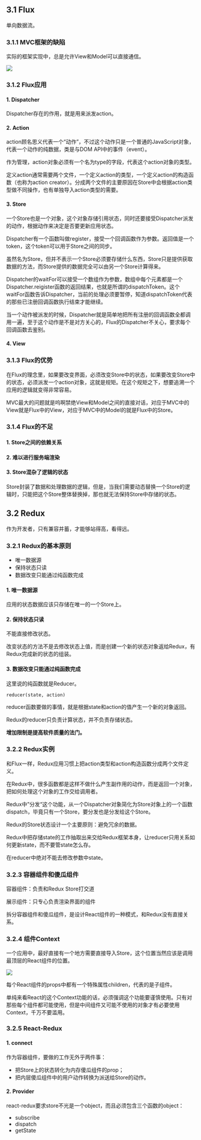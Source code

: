 ## 3.1 Flux

单向数据流。

### 3.1.1 MVC框架的缺陷

实际的框架实现中，总是允许View和Model可以直接通信。

![](https://lark-assets-prod-aliyun.oss-cn-hangzhou.aliyuncs.com/yuque/0/2021/png/21377645/1620364999074-resources/19891056/png/49be8b94-3039-4325-91d9-970dc094689a.png?OSSAccessKeyId=LTAI4GGhPJmQ4HWCmhDAn4F5&Expires=1620366801&Signature=lcHNtJOtiZOpmPYoSw7h7fQCNkU%3D)

### 3.1.2 Flux应用

#### 1. Dispatcher

Dispatcher存在的作用，就是用来派发action。

#### 2. Action

action顾名思义代表一个“动作”，不过这个动作只是一个普通的JavaScript对象，代表一个动作的纯数据，类是与DOM API中的事件（event）。

作为管理，action对象必须有一个名为type的字段，代表这个action对象的类型。

定义action通常需要两个文件，一个定义action的类型，一个定义action的构造函数（也称为action creator）。分成两个文件的主要原因在Store中会根据action类型做不同操作，也有单独导入action类型的需要。

#### 3. Store

一个Store也是一个对象，这个对象存储引用状态，同时还要接受Dispatcher派发的动作，根据动作来决定是否要更新应用状态。

Dispatcher有一个函数叫做register，接受一个回调函数作为参数。返回值是一个token，这个token可以用于Store之间的同步。

虽然名为Store，但并不表示一个Store必须要存储什么东西，Store只是提供获取数据的方法，而Store提供的数据完全可以由另一个Store计算得来。

Dispatcher的waitFor可以接受一个数组作为参数，数组中每个元素都是一个Dispatcher.reigister函数的返回结果，也就是所谓的dispatchToken。这个waitFor函数告诉Dispatcher，当前的处理必须要暂停，知道dispatchToken代表的那些已注册回调函数执行结束才能继续。

当一个动作被派发的时候，Dispatcher就是简单地把所有注册的回调函数全都调用一遍，至于这个动作是不是对方关心的，Flux的Dispatcher不关心，要求每个回调函数去鉴别。

#### 4. View

### 3.1.3 Flux的优势

在Flux的理念里，如果要改变界面，必须改变Store中的状态，如果要改变Store中的状态，必须派发一个action对象，这就是规矩。在这个规矩之下，想要追溯一个应用的逻辑就变得非常容易。

MVC最大的问题就是呜啊禁绝View和Model之间的直接对话，对应于MVC中的View就是Flux中的View，对应于MVC中的Model的就是Flux中的Store。

### 3.1.4 Flux的不足

#### 1. Store之间的依赖关系



#### 2. 难以进行服务端渲染

#### 3. Store混杂了逻辑的状态

Store封装了数据和处理数据的逻辑，但是，当我们需要动态替换一个Store的逻辑时，只能把这个Store整体替换掉，那也就无法保持Store中存储的状态。

## 3.2 Redux

作为开发者，只有兼容并蓄，才能够站得高，看得远。

### 3.2.1 Redux的基本原则

- 唯一数据源
- 保持状态只读
- 数据改变只能通过纯函数完成

#### 1. 唯一数据源

应用的状态数据应该只存储在唯一的一个Store上。

#### 2. 保持状态只读

不能直接修改状态。

改变状态的方法不是去修改状态上值，而是创建一个新的状态对象返给Redux，有Redux完成新的状态的组装。

#### 3. 数据改变只能通过纯函数完成

这里说的纯函数就是Reducer。

`reducer(state, action)`

reducer函数要做的事情，就是根据state和action的值产生一个新的对象返回。

Redux的reducer只负责计算状态，并不负责存储状态。

**增加限制是提高软件质量的法门。**

### 3.2.2 Redux实例

和Flux一样，Redux应用习惯上把action类型和action构造函数分成两个文件定义。

在Redux中，很多函数都是这样不做什么产生副作用的动作，而是返回一个对象，把如何处理这个对象的工作交给调用者。

Redux中”分发“这个功能，从一个Dispatcher对象简化为Store对象上的一个函数dispatch，毕竟只有一个Store，要分发也是分发给这个Store。

Redux的Store状态设计一个主要原则：避免冗余的数据。

Redux中把存储state的工作抽取出来交给Redux框架本身，让reducer只用关系如何更新state，而不要管state怎么存。

在reducer中绝对不能去修改参数中state。

### 3.2.3 容器组件和傻瓜组件

容器组件：负责和Redux Store打交道

展示组件：只专心负责渲染界面的组件

拆分容器组件和傻瓜组件，是设计React组件的一种模式，和Redux没有直接关系。

### 3.2.4 组件Context

一个应用中，最好直接有一个地方需要直接导入Store，这个位置当然应该是调用最顶层的React组件的位置。

![](https://lark-assets-prod-aliyun.oss-cn-hangzhou.aliyuncs.com/yuque/0/2021/png/21377645/1620364999074-resources/19891056/png/49be8b94-3039-4325-91d9-970dc094689a.png?OSSAccessKeyId=LTAI4GGhPJmQ4HWCmhDAn4F5&Expires=1620378868&Signature=AtIglSoBix2Y2GHmuI4146AS94k%3D)

每个React组件的props中都有一个特殊属性children，代表的是子组件。

单纯来看React的这个Context功能的话，必须强调这个功能要谨慎使用。只有对那些每个组件都可能使用，但是中间组件又可能不使用的对象才有必要使用Context，千万不要滥用。

### 3.2.5 React-Redux

#### 1. connect

作为容器组件，要做的工作无外乎两件事：

- 把Store上的状态转化为内存傻瓜组件的prop；
- 把内层傻瓜组件中的用户动作转换为派送给Store的动作。

#### 2. Provider

react-redux要求store不光是一个object，而且必须包含三个函数的object：

- subscribe
- dispatch
- getState

